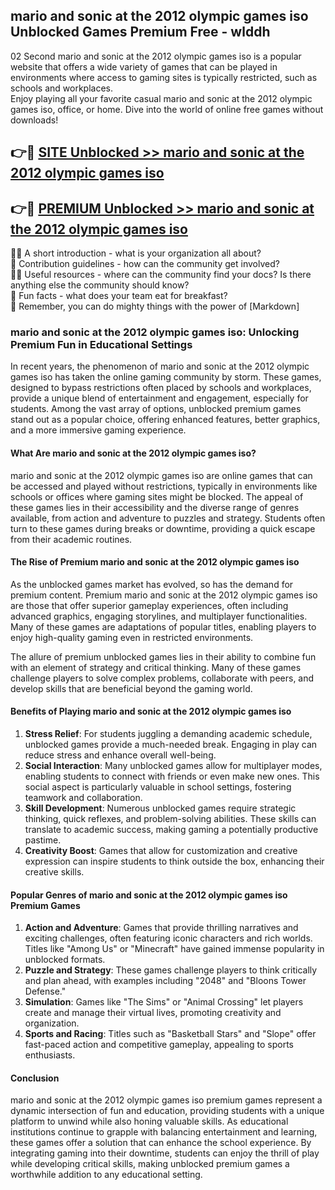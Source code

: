 ## mario and sonic at the 2012 olympic games iso Unblocked Games Premium Free - wlddh

02 Second mario and sonic at the 2012 olympic games iso is a popular website that offers a wide variety of games that can be played in environments where access to gaming sites is typically restricted, such as schools and workplaces.  
Enjoy playing all your favorite casual mario and sonic at the 2012 olympic games iso, office, or home. Dive into the world of online free games without downloads!

## 👉🔴 [SITE Unblocked >> mario and sonic at the 2012 olympic games iso](http://freeplayer.one?title=mario_and_sonic_at_the_2012_olympic_games_iso&ref=13D)

## 👉🔴 [PREMIUM Unblocked >> mario and sonic at the 2012 olympic games iso](http://freeplayer.one?title=mario_and_sonic_at_the_2012_olympic_games_iso&ref=13D)

🙋‍♀️ A short introduction - what is your organization all about?  
🌈 Contribution guidelines - how can the community get involved?  
👩‍💻 Useful resources - where can the community find your docs? Is there anything else the community should know?  
🍿 Fun facts - what does your team eat for breakfast?  
🧙 Remember, you can do mighty things with the power of [Markdown]

### mario and sonic at the 2012 olympic games iso: Unlocking Premium Fun in Educational Settings

In recent years, the phenomenon of mario and sonic at the 2012 olympic games iso has taken the online gaming community by storm. These games, designed to bypass restrictions often placed by schools and workplaces, provide a unique blend of entertainment and engagement, especially for students. Among the vast array of options, unblocked premium games stand out as a popular choice, offering enhanced features, better graphics, and a more immersive gaming experience.

#### What Are mario and sonic at the 2012 olympic games iso?

mario and sonic at the 2012 olympic games iso are online games that can be accessed and played without restrictions, typically in environments like schools or offices where gaming sites might be blocked. The appeal of these games lies in their accessibility and the diverse range of genres available, from action and adventure to puzzles and strategy. Students often turn to these games during breaks or downtime, providing a quick escape from their academic routines.

#### The Rise of Premium mario and sonic at the 2012 olympic games iso

As the unblocked games market has evolved, so has the demand for premium content. Premium mario and sonic at the 2012 olympic games iso are those that offer superior gameplay experiences, often including advanced graphics, engaging storylines, and multiplayer functionalities. Many of these games are adaptations of popular titles, enabling players to enjoy high-quality gaming even in restricted environments.

The allure of premium unblocked games lies in their ability to combine fun with an element of strategy and critical thinking. Many of these games challenge players to solve complex problems, collaborate with peers, and develop skills that are beneficial beyond the gaming world.

#### Benefits of Playing mario and sonic at the 2012 olympic games iso

1.  **Stress Relief**: For students juggling a demanding academic schedule, unblocked games provide a much-needed break. Engaging in play can reduce stress and enhance overall well-being.
2.  **Social Interaction**: Many unblocked games allow for multiplayer modes, enabling students to connect with friends or even make new ones. This social aspect is particularly valuable in school settings, fostering teamwork and collaboration.
3.  **Skill Development**: Numerous unblocked games require strategic thinking, quick reflexes, and problem-solving abilities. These skills can translate to academic success, making gaming a potentially productive pastime.
4.  **Creativity Boost**: Games that allow for customization and creative expression can inspire students to think outside the box, enhancing their creative skills.

#### Popular Genres of mario and sonic at the 2012 olympic games iso Premium Games

1.  **Action and Adventure**: Games that provide thrilling narratives and exciting challenges, often featuring iconic characters and rich worlds. Titles like "Among Us" or "Minecraft" have gained immense popularity in unblocked formats.
2.  **Puzzle and Strategy**: These games challenge players to think critically and plan ahead, with examples including "2048" and "Bloons Tower Defense."
3.  **Simulation**: Games like "The Sims" or "Animal Crossing" let players create and manage their virtual lives, promoting creativity and organization.
4.  **Sports and Racing**: Titles such as "Basketball Stars" and "Slope" offer fast-paced action and competitive gameplay, appealing to sports enthusiasts.

#### Conclusion

mario and sonic at the 2012 olympic games iso premium games represent a dynamic intersection of fun and education, providing students with a unique platform to unwind while also honing valuable skills. As educational institutions continue to grapple with balancing entertainment and learning, these games offer a solution that can enhance the school experience. By integrating gaming into their downtime, students can enjoy the thrill of play while developing critical skills, making unblocked premium games a worthwhile addition to any educational setting.